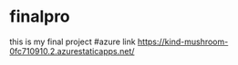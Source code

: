 # finalpro
this is my final project
#azure link https://kind-mushroom-0fc710910.2.azurestaticapps.net/
